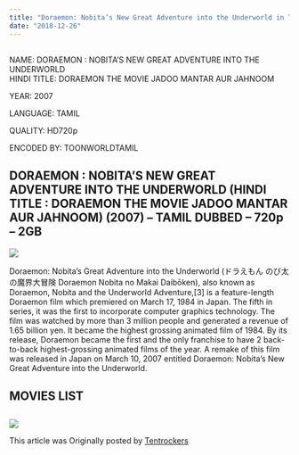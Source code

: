 ```yaml
---
title: "Doraemon: Nobita’s New Great Adventure into the Underworld in Tamil"
date: "2018-12-26"
---
```


## 

NAME: DORAEMON : NOBITA’S NEW GREAT ADVENTURE INTO THE UNDERWORLD  
HINDI TITLE: DORAEMON THE MOVIE JADOO MANTAR AUR JAHNOOM

YEAR: 2007

LANGUAGE: TAMIL 

QUALITY: HD720p

ENCODED BY: TOONWORLDTAMIL

## DORAEMON : NOBITA’S NEW GREAT ADVENTURE INTO THE UNDERWORLD (HINDI TITLE : DORAEMON THE MOVIE JADOO MANTAR AUR JAHNOOM) (2007) – TAMIL DUBBED – 720p – 2GB

[![](https://2.bp.blogspot.com/-JvENMkbjJxA/XCJ3a4u2cvI/AAAAAAAAAoI/8yMoA0CTFlQrRsDyOlzaOhkB6QJqeB8zQCLcBGAs/s320/2007.jpg)](https://2.bp.blogspot.com/-JvENMkbjJxA/XCJ3a4u2cvI/AAAAAAAAAoI/8yMoA0CTFlQrRsDyOlzaOhkB6QJqeB8zQCLcBGAs/s1600/2007.jpg)

Doraemon: Nobita’s Great Adventure into the Underworld (ドラえもん のび太の魔界大冒険 Doraemon Nobita no Makai Daibōken), also known as Doraemon, Nobita and the Underworld Adventure,\[3\] is a feature-length Doraemon film which premiered on March 17, 1984 in Japan. The fifth in series, it was the first to incorporate computer graphics technology. The film was watched by more than 3 million people and generated a revenue of 1.65 billion yen. It became the highest grossing animated film of 1984. By its release, Doraemon became the first and the only franchise to have 2 back-to-back highest-grossing animated films of the year. A remake of this film was released in Japan on March 10, 2007 entitled Doraemon: Nobita’s New Great Adventure into the Underworld.

## MOVIES LIST

## 

[![](https://3.bp.blogspot.com/-YFd3zuCnyzU/XCAUgcnMgrI/AAAAAAAAAnk/nQeDOYnBznIOBKhYQnYNaLNlU9G4zQY8ACLcBGAs/s320/CHristmas%2Btable%2Bmovie.jpg)](https://3.bp.blogspot.com/-YFd3zuCnyzU/XCAUgcnMgrI/AAAAAAAAAnk/nQeDOYnBznIOBKhYQnYNaLNlU9G4zQY8ACLcBGAs/s1600/CHristmas%2Btable%2Bmovie.jpg)

This article was Originally posted by [Tentrockers](https://tentrockers.blogspot.com/)
